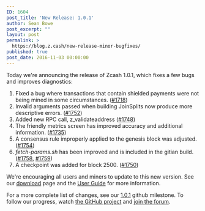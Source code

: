 ```yaml
---
ID: 1604
post_title: 'New Release: 1.0.1'
author: Sean Bowe
post_excerpt: ""
layout: post
permalink: >
  https://blog.z.cash/new-release-minor-bugfixes/
published: true
post_date: 2016-11-03 00:00:00
---
```

<p>Today we're announcing the release of Zcash 1.0.1, which fixes a few bugs and improves diagnostics:</p>
<ol class="arabic simple"><li>Fixed a bug where transactions that contain shielded payments were not being mined in some circumstances. (<a class="reference external" href="https://github.com/zcash/zcash/pull/1718">#1718</a>)</li>
<li>Invalid arguments passed when building JoinSplits now produce more descriptive errors. (<a class="reference external" href="https://github.com/zcash/zcash/pull/1752">#1752</a>)</li>
<li>Added new RPC call, z_validateaddress (<a class="reference external" href="https://github.com/zcash/zcash/pull/1748">#1748</a>)</li>
<li>The friendly metrics screen has improved accuracy and additional information. (<a class="reference external" href="https://github.com/zcash/zcash/pull/1735">#1735</a>)</li>
<li>A consensus rule improperly applied to the genesis block was adjusted. (<a class="reference external" href="https://github.com/zcash/zcash/pull/1754">#1754</a>)</li>
<li><cite>fetch-params.sh</cite> has been improved and is included in the gitian build. (<a class="reference external" href="https://github.com/zcash/zcash/pull/1758">#1758</a>, <a class="reference external" href="https://github.com/zcash/zcash/pull/1759">#1759</a>)</li>
<li>A checkpoint was added for block 2500. (<a class="reference external" href="https://github.com/zcash/zcash/pull/1750">#1750</a>)</li>
</ol><p>We're encouraging all users and miners to update to this new version. See our <a class="reference external" href="https://z.cash/download.html">download</a> page and the <a class="reference external" href="https://zcash.readthedocs.io/en/latest/rtd_pages/rtd_docs/user_guide.html">User Guide</a> for more information.</p>
<p>For a more complete list of changes, see our <a class="reference external" href="https://github.com/zcash/zcash/milestone/45?closed=1">1.0.1</a> github milestone. To follow our progress, watch <a class="reference external" href="https://github.com/zcash/zcash/milestones">the GitHub project</a> and <a class="reference external" href="https://forum.z.cash/">join the forum</a>.</p>